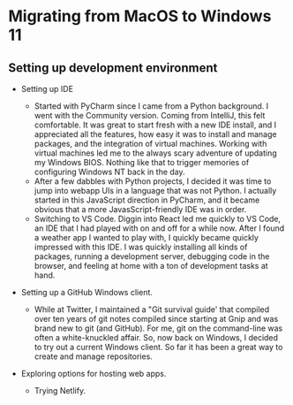 # Migrating from MacOS to Windows 11

## Setting up development environment

- Setting up IDE

  - Started with PyCharm since I came from a Python background. I went with the Community version. Coming from IntelliJ, this felt comfortable. It was great to start fresh with a new IDE install, and I appreciated all the features, how easy it was to install and manage packages, and the integration of virtual machines. Working with virtual machines led me to the always scary adventure of updating my Windows BIOS. Nothing like that to trigger memories of configuring Windows NT back in the day. 
  - After a few dabbles with Python projects, I decided it was time to jump into webapp UIs in a language that was not Python. I actually started in this JavaScript direction in PyCharm, and it became obvious that a more JavasScript-friendly IDE was in order.
  - Switching to VS Code. Diggin into React led me quickly to VS Code, an IDE that I had played with on and off for a while now. After I found a weather app I wanted to play with, I quickly became quickly impressed with this IDE. I was quickly installing all kinds of packages, running a development server, debugging code in the browser, and feeling at home with a ton of development tasks at hand.

- Setting up a GitHub Windows client.

  - While at Twitter, I maintained a "Git survival guide' that compiled over ten years of git notes compiled since starting at Gnip and was brand new to git (and GitHub). For me, git on the command-line was often a white-knuckled affair. So, now back on Windows, I decided to try out a current Windows client. So far it has been a great way to create and manage repositories.

- Exploring options for hosting web apps.
  - Trying Netlify.
